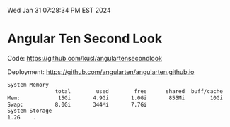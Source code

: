 Wed Jan 31 07:28:34 PM EST 2024

# Angular Ten Second Look

Code: https://github.com/kusl/angulartensecondlook

Deployment: https://github.com/angularten/angularten.github.io

```bash
System Memory
               total        used        free      shared  buff/cache   available
Mem:            15Gi       4.9Gi       1.0Gi       855Mi        10Gi        10Gi
Swap:          8.0Gi       344Mi       7.7Gi
System Storage
1.2G	.
```

